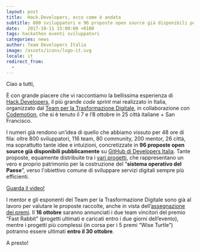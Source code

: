 ```yaml
---
layout: post
title:  Hack.Developers, ecco come è andata
subtitle: 800 sviluppatori e 96 proposte open source già disponibili pubblicamente. I numeri di Hack.Developers
date:   2017-10-11 15:00:00 +0100
tags: hackathon eventi sviluppatori
categories: news
author: Team Developers Italia
image: /assets/icons/logo-it.svg
locale: it
redirect_from:
  - 
---
```

Ciao a tutti,
 
È con grande piacere che vi raccontiamo la bellissima esperienza di [Hack.Developers](https://hack.developers.italia.it), il più grande *code sprint* mai realizzato in Italia, organizzato dal [Team per la Trasformazione Digitale](https://teamdigitale.governo.it/), in collaborazione con [Codemotion](https://www.codemotionworld.com), che si è tenuto il 7 e l’8 ottobre in 25 città italiane + San Francisco.

I numeri già rendono un’idea di quello che abbiamo vissuto per 48 ore di fila: oltre 800 sviluppatori, 116 team, 80 community, 200 mentor, 26 città, ma soprattutto tante idee e intuizioni, concretizzate in **96 proposte open source già disponibili pubblicamente** su [GitHub di Developers Italia](https://github.com/italia/). Tante proposte, equamente distribuite tra i [vari progetti](https://hack.developers.italia.it/challenge/), che rappresentano un vero e proprio patrimonio per la costruzione del “**sistema operativo del Paese**”, verso l'obiettivo comune di sviluppare servizi digitali sempre più efficienti.

[Guarda il video!](https://twitter.com/teamdigitaleIT/status/917058075877629954/video/1)

I mentor e gli esponenti del Team per la Trasformazione Digitale sono già al lavoro per valutare le proposte raccolte, anche in vista dell’[assegnazione dei premi](https://hack.developers.italia.it/premi/). Il **16 ottobre** saranno annunciati i due team vincitori del premio “Fast Rabbit” (progetti ultimati e caricati entro i due giorni dell’evento), mentre i progetti più complessi (in corsa per i 5 premi “Wise Turtle”) potranno essere ultimati **entro il 30 ottobre**.

A presto!   
